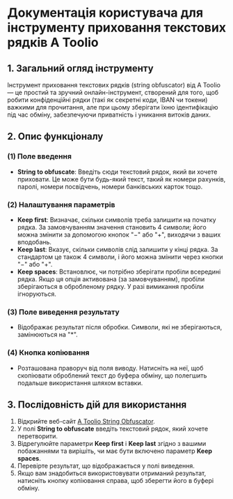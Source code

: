 # Документація користувача для інструменту приховання текстових рядків A Toolio

## 1. Загальний огляд інструменту

Інструмент приховання текстових рядків (string obfuscator) від A Toolio — це простий та зручний онлайн-інструмент, створений для того, щоб робити конфіденційні рядки (такі як секретні коди, IBAN чи токени) важкими для прочитання, але при цьому зберігати їхню ідентифікацію під час обміну, забезпечуючи приватність і уникання витоків даних.

## 2. Опис функціоналу

### (1) **Поле введення**

* **String to obfuscate**: Введіть сюди текстовий рядок, який ви хочете приховати. Це може бути будь-який текст, такий як номери рахунків, паролі, номери посвідчень, номери банківських карток тощо.

### (2) **Налаштування параметрів**

* **Keep first**: Визначає, скільки символів треба залишити на початку рядка. За замовчуванням значення становить 4 символи; його можна змінити за допомогою кнопок "−" або "+", виходячи з ваших вподобань.
* **Keep last**: Вказує, скільки символів слід залишити у кінці рядка. За стандартом це також 4 символи, і його можна змінити через кнопки "−" або "+".
* **Keep spaces**: Встановлює, чи потрібно зберігати пробіли всередині рядка. Якщо ця опція активована (за замовчуванням), пробіли зберігаються в обробленому рядку. У разі вимикання пробіли ігноруються.

### (3) **Поле виведення результату**

* Відображає результат після обробки. Символи, які не зберігаються, замінюються на "*".

### (4) **Кнопка копіювання**

* Розташована праворуч від поля виводу. Натисніть на неї, щоб скопіювати оброблений текст до буфера обміну, що полегшить подальше використання шляхом вставки.

## 3. Послідовність дій для використання

1. Відкрийте веб-сайт [A Toolio String Obfuscator](https://atoolio.com/string-obfuscator).
2. У полі **String to obfuscate** введіть текстовий рядок, який хочете перетворити.
3. Відрегулюйте параметри **Keep first** і **Keep last** згідно з вашими побажаннями та вирішіть, чи має бути включено параметр **Keep spaces**.
4. Перевірте результат, що відображається у полі виведення.
5. Якщо вам знадобиться використовувати отриманий результат, натисніть кнопку копіювання справа, щоб зберегти його в буфері обміну.